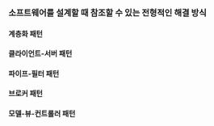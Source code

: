### 소프트웨어를 설계할 때 참조할 수 있는 전형적인 해결 방식
#### 계층화 패턴
#### 클라이언트-서버 패턴
#### 파이프-필터 패턴
#### 브로커 패턴
#### 모델-뷰-컨트롤러 패턴
